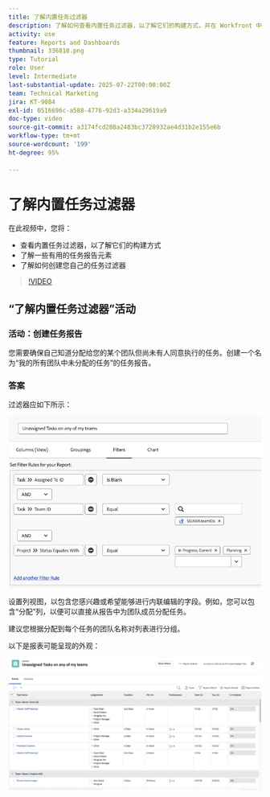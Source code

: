 ```yaml
---
title: 了解内置任务过滤器
description: 了解如何查看内置任务过滤器，以了解它们的构建方式，并在 Workfront 中创建您自己的任务过滤器。
activity: use
feature: Reports and Dashboards
thumbnail: 336818.png
type: Tutorial
role: User
level: Intermediate
last-substantial-update: 2025-07-22T00:00:00Z
team: Technical Marketing
jira: KT-9084
exl-id: 0516696c-a588-4776-92d3-a334a29619a9
doc-type: video
source-git-commit: a3174fcd208a2483bc3728932ae4d31b2e155e6b
workflow-type: tm+mt
source-wordcount: '199'
ht-degree: 95%

---
```


# 了解内置任务过滤器

在此视频中，您将：

* 查看内置任务过滤器，以了解它们的构建方式
* 了解一些有用的任务报告元素
* 了解如何创建您自己的任务过滤器

>[!VIDEO](https://video.tv.adobe.com/v/336818/?quality=12&learn=on)

## “了解内置任务过滤器”活动


### 活动：创建任务报告

您需要确保自己知道分配给您的某个团队但尚未有人同意执行的任务。创建一个名为“我的所有团队中未分配的任务”的任务报告。

### 答案

过滤器应如下所示：

![用于创建任务过滤器的屏幕图像](assets/opening-built-in-task-filters-1.png)

设置列视图，以包含您感兴趣或希望能够进行内联编辑的字段。例如，您可以包含“分配”列，以便可以直接从报告中为团队成员分配任务。

建议您根据分配到每个任务的团队名称对列表进行分组。

以下是报表可能呈现的外观：

![任务报告的图像](assets/opening-built-in-task-filters-2.png)
